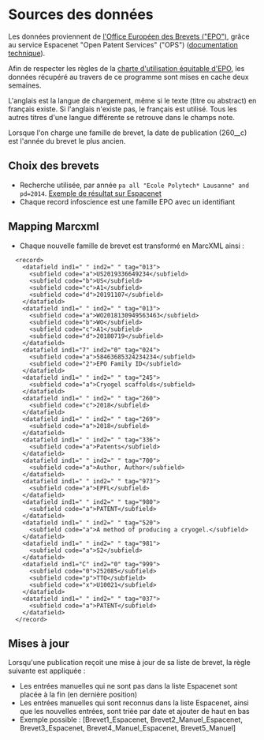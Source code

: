 # Sources des données

Les données proviennent de [l'Office Européen des Brevets ("EPO")](https://www.epo.org/index_fr.html), grâce au service Espacenet "Open Patent Services" ("OPS") ([documentation technique](http://documents.epo.org/projects/babylon/eponet.nsf/0/F3ECDCC915C9BCD8C1258060003AA712/$File/ops_v3.2_documentation_-_version_1.3.81_en.pdf)).

Afin de respecter les règles de la [charte d'utilisation équitable d'EPO](https://www.epo.org/service-support/ordering/fair-use_fr.html), les données récupéré au travers de ce programme sont mises en cache deux semaines.

L'anglais est la langue de chargement, même si le texte (titre ou abstract) en français existe.
Si l'anglais n'existe pas, le français est utilisé.
Tous les autres titres d'une langue différente se retrouve dans le champs note.

Lorsque l'on charge une famille de brevet, la date de publication (260__c) est l'année du brevet le plus ancien.


## Choix des brevets

- Recherche utilisée, par année `pa all "Ecole Polytech* Lausanne" and pd=2014`. [Exemple de résultat sur Espacenet](https://worldwide.espacenet.com/searchResults?submitted=true&locale=en_EP&DB=EPODOC&ST=advanced&TI=&AB=&PN=&AP=&PR=&PD=&PA=Ecole+Polytech*+Lausanne&IN=&CPC=&IC=&Submit=Search)
- Chaque record infoscience est une famille EPO avec un identifiant


## Mapping Marcxml
- Chaque nouvelle famille de brevet est transformé en MarcXML ainsi :

~~~
  <record>
    <datafield ind1=" " ind2=" " tag="013">
      <subfield code="a">US2019336649234</subfield>
      <subfield code="b">US</subfield>
      <subfield code="c">A1</subfield>
      <subfield code="d">20191107</subfield>
    </datafield>
    <datafield ind1=" " ind2=" " tag="013">
      <subfield code="a">WO2018130949563463</subfield>
      <subfield code="b">WO</subfield>
      <subfield code="c">A1</subfield>
      <subfield code="d">20180719</subfield>
    </datafield>
    <datafield ind1="7" ind2="0" tag="024">
      <subfield code="a">58463685324234234</subfield>
      <subfield code="2">EPO Family ID</subfield>
    </datafield>
    <datafield ind1=" " ind2=" " tag="245">
      <subfield code="a">Cryogel scaffolds</subfield>
    </datafield>
    <datafield ind1=" " ind2=" " tag="260">
      <subfield code="c">2018</subfield>
    </datafield>
    <datafield ind1=" " ind2=" " tag="269">
      <subfield code="a">2018</subfield>
    </datafield>
    <datafield ind1=" " ind2=" " tag="336">
      <subfield code="a">Patents</subfield>
    </datafield>
    <datafield ind1=" " ind2=" " tag="700">
      <subfield code="a">Author, Author</subfield>
    </datafield>
    <datafield ind1=" " ind2=" " tag="973">
      <subfield code="a">EPFL</subfield>
    </datafield>
    <datafield ind1=" " ind2=" " tag="980">
      <subfield code="a">PATENT</subfield>
    </datafield>
    <datafield ind1=" " ind2=" " tag="520">
      <subfield code="a">A method of producing a cryogel.</subfield>
    </datafield>
    <datafield ind1=" " ind2=" " tag="981">
      <subfield code="a">S2</subfield>
    </datafield>
    <datafield ind1="C" ind2="0" tag="999">
      <subfield code="0">252085</subfield>
      <subfield code="p">TTO</subfield>
      <subfield code="x">U10021</subfield>
    </datafield>
    <datafield ind1=" " ind2=" " tag="037">
      <subfield code="a">PATENT</subfield>
    </datafield>
  </record>
~~~


## Mises à jour

Lorsqu'une publication reçoit une mise à jour de sa liste de brevet, la règle suivante est appliquée :

- Les entrées manuelles qui ne sont pas dans la liste Espacenet sont placée à la fin (en dernière position)
- Les entrées manuelles qui sont reconnus dans la liste Espacenet, ainsi que les nouvelles entrées, sont triée par date et ajouter de haut en bas
- Exemple possible : [Brevet1_Espacenet, Brevet2_Manuel_Espacenet, Brevet3_Espacenet, Brevet4_Manuel_Espacenet, Brevet5_Manuel]